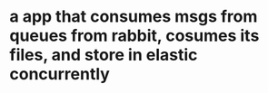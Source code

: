 # a app that consumes msgs from queues from rabbit, cosumes its files, and store in elastic concurrently
